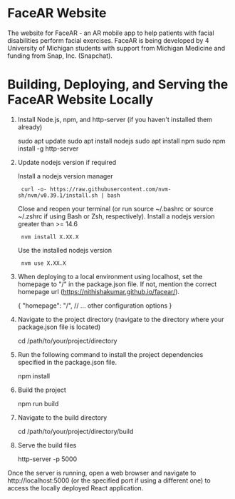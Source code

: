 # FaceAR Website

The website for FaceAR - an AR mobile app to help patients with facial disabilities perform facial exercises. FaceAR is being developed by 4 University of Michigan students with support from Michigan Medicine and funding from Snap, Inc. (Snapchat).

# Building, Deploying, and Serving the FaceAR Website Locally

1. Install Node.js, npm, and http-server (if you haven't installed them already)

	sudo apt update
	sudo apt install nodejs
	sudo apt install npm
	sudo npm install -g http-server

2. Update nodejs version if required

	Install a nodejs version manager

		curl -o- https://raw.githubusercontent.com/nvm-sh/nvm/v0.39.1/install.sh | bash

	Close and reopen your terminal (or run source ~/.bashrc or source ~/.zshrc if using Bash or Zsh, 					respectively).
	Install a nodejs version greater than >= 14.6

		nvm install X.XX.X

	Use the installed nodejs version

		nvm use X.XX.X

3.  When deploying to a local environment using localhost, set the homepage to "/" in the package.json file. If not, mention the correct homepage url (https://nithishakumar.github.io/facear/).

	{
  		"homepage": "/",
  		// ... other configuration options
	}

4. Navigate to the project directory (navigate to the directory where your package.json file is located)

	cd /path/to/your/project/directory

5. Run the following command to install the project dependencies specified in the package.json file.

	npm install

6. Build the project

	npm run build

7. Navigate to the build directory

	cd /path/to/your/project/directory/build

8. Serve the build files

	http-server -p 5000

Once the server is running, open a web browser and navigate to http://localhost:5000 (or the specified port if using a different one) to access the locally deployed React application.
